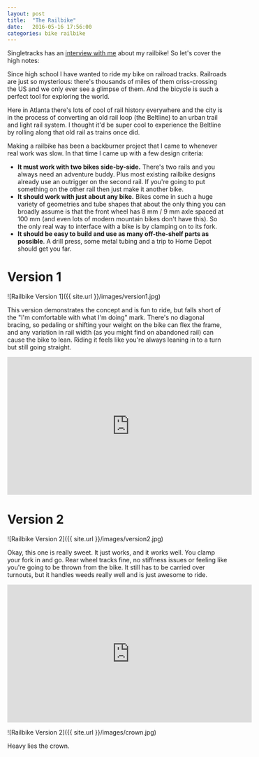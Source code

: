 ```yaml
---
layout: post
title:  "The Railbike"
date:   2016-05-16 17:56:00
categories: bike railbike
---
```


Singletracks has an [interview with me](//www.singletracks.com/blog/mtb-interviews/riding-on-rails-with-craig-durkin/) about my railbike! So let's cover the high notes:

Since high school I have wanted to ride my bike on railroad tracks. Railroads are just so mysterious: there's thousands of miles of them criss-crossing the US and we only ever see a glimpse of them. And the bicycle is such a perfect tool for exploring the world.

Here in Atlanta there's lots of cool of rail history everywhere and the city is in the process of converting an old rail loop (the Beltline) to an urban trail and light rail system. I thought it'd be super cool to experience the Beltline by rolling along that old rail as trains once did.

Making a railbike has been a backburner project that I came to whenever real work was slow. In that time I came up with a few design criteria:

- **It must work with two bikes side-by-side.** There's two rails and you always need an adventure buddy. Plus most existing railbike designs already use an outrigger on the second rail. If you're going to put something on the other rail then just make it another bike.
- **It should work with just about any bike.** Bikes come in such a huge variety of geometries and tube shapes that about the only thing you can broadly assume is that the front wheel has 8 mm / 9 mm axle spaced at 100 mm (and even lots of modern mountain bikes don't have this). So the only real way to interface with a bike is by clamping on to its fork.
- **It should be easy to build and use as many off-the-shelf parts as possible**. A drill press, some metal tubing and a trip to Home Depot should get you far.

# Version 1

![Railbike Version 1]({{ site.url }}/images/version1.jpg)

This version demonstrates the concept and is fun to ride, but falls short of the "I'm comfortable with what I'm doing" mark. There's no diagonal bracing, so pedaling or shifting your weight on the bike can flex the frame, and any variation in rail width (as you might find on abandoned rail) can cause the bike to lean. Riding it feels like you're always leaning in to a turn but still going straight.

<iframe width="560" height="315" src="https://www.youtube.com/embed/TJUtRXv3-N0" frameborder="0" allowfullscreen></iframe>

# Version 2

![Railbike Version 2]({{ site.url }}/images/version2.jpg)

Okay, this one is really sweet. It just works, and it works well. You clamp your fork in and go. Rear wheel tracks fine, no stiffness issues or feeling like you're going to be thrown from the bike. It still has to be carried over turnouts, but it handles weeds really well and is just awesome to ride.

<iframe width="560" height="315" src="https://www.youtube.com/embed/WDZ6YtIjkP8" frameborder="0" allowfullscreen></iframe>

![Railbike Version 2]({{ site.url }}/images/crown.jpg)

Heavy lies the crown.
